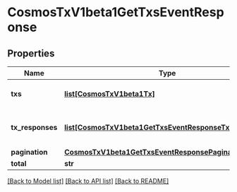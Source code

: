 # CosmosTxV1beta1GetTxsEventResponse

## Properties
Name | Type | Description | Notes
------------ | ------------- | ------------- | -------------
**txs** | [**list[CosmosTxV1beta1Tx]**](CosmosTxV1beta1Tx.md) | txs is the list of queried transactions. | [optional] 
**tx_responses** | [**list[CosmosTxV1beta1GetTxsEventResponseTxResponses]**](CosmosTxV1beta1GetTxsEventResponseTxResponses.md) | tx_responses is the list of queried TxResponses. | [optional] 
**pagination** | [**CosmosTxV1beta1GetTxsEventResponsePagination**](CosmosTxV1beta1GetTxsEventResponsePagination.md) |  | [optional] 
**total** | **str** |  | [optional] 

[[Back to Model list]](../README.md#documentation-for-models) [[Back to API list]](../README.md#documentation-for-api-endpoints) [[Back to README]](../README.md)

